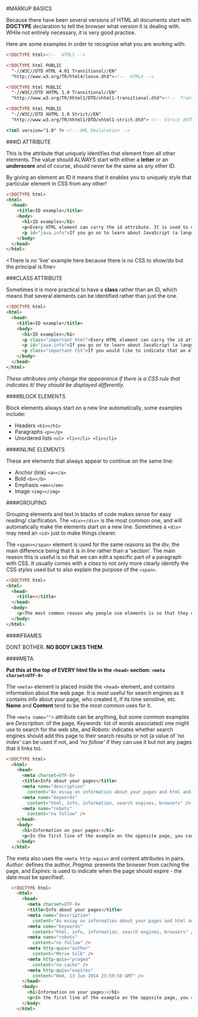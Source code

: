 #MARKUP BASICS

Because there have been several versions of HTML all documents start with __DOCTYPE__ declaration to tell the browser what version it is dealing with. WHile not entirely necessary, it is very good practise.

Here are some examples in order to recognise what you are working with:

```html
<!DOCTYPE html><!--  HTML5 -->

<!DOCTYPE html PUBLIC
  "-//W3C//DTD HTML 4.01 Transitional//EN"
  "http://www.w3.org/TR/html4/loose.dtd"><!--  HTML4 -->

<!DOCTYPE html PUBLIC
  "-//W3C//DTD XHTML 1.0 Transitional//EN"
  "http://www.w3.org/TR/Xhtml1/DTD/xhtml1-transitional.dtd"><!--  Transitional XHTML --> 1.0

<!DOCTYPE html PUBLIC
  "-//W3C//DTD XHTML 1.0 Strict//EN"
  "http://www.w3.org/TR/Xhtml1/DTD/xhtml1-strict.dtd"> <!-- Strict XHTML 1.0 -->

<?xml version="1.0" ?> <!-- XML Declaration -->
```

###ID ATTRIBUTE

This is the attribute that uniquely identifies that element from all other elements. The value should ALWAYS start with either a __letter__ or an __underscore__ and of course, should never be the same as any other ID.

By giving an element an ID it means that it enables you to uniquely style that particular element in CSS from any other!

```html
<!DOCTYPE html>
<html>
  <head>
    <title>ID example</title>
    <body>
      <h1>ID examples</h1>
      <p>Every HTML element can carry the id attribute. It is used to uniquely identify that element from other elements on the page. Its value should start with a letter or an underscore (not a number or any other character.</p>
      <p id="java.info">If you go on to learn about JavaScript (a language that allows you to add interactivity to your pages), id attributes can be used to allow the script to work with that particular element.</p>
    </body>
  </head>
</html>
```
<There is no 'live' example here because there is no CSS to show/do but the principal is fine>

###CLASS ATTRIBUTE

Sometimes it is more practical to have a __class__ rather than an ID, which means that several elements can be identified rather than just the one.

```html
<!DOCTYPE html>
<html>
  <head>
    <title>ID example</title>
    <body>
      <h1>ID examples</h1>
      <p class="important html">Every HTML element can carry the id attribute. It is used to uniquely identify that element from other elements on the page. Its value should start with a letter or an underscore (not a number or any other character.</p>
      <p id="java.info">If you go on to learn about JavaScript (a language that allows you to add interactivity to your pages), id attributes can be used to allow the script to work with that particular element.</p>
      <p class="important CSS">If you would like to indicate that an element belongs to several classes, you can separate class names with a space.</p>
    </body>
  </head>
</html>
```
*These attributes only change the appearance if there is a CSS rule that indicates it/ they should be displayed differently.*

####BLOCK ELEMENTS

Block elements always start on a new line automatically, some examples include:

   * Headers ```<h1></h1>```
   * Paragraphs ```<p></p>```
   * Unordered lists
             ```<ul>
                 <li></li>
                 <li></li>
             ```</ul>

####INLINE ELEMENTS

These are elements that always appear to continue on the same line:

   * Anchor (link) ```<a></a>```
   * Bold ```<b></b>```
   * Emphasis ```<em></em>```
   * Image ```<img></img>```

####GROUPING

Grouping elements and text in blacks of code makes sense for easy reading/ clarification. The ```<div></div>``` is the most common one, and will automatically make the elements start on a new line. Sometimes a ```<div>``` may need an ```<id>``` just to make things clearer.

The ```<span></span>``` element is used for the same reasons as the div, the main difference being that it is *in line* rather than a 'section'. The main reason this is useful is so that we can edit a specific part of a paragraph with CSS. It usually comes with a *class* to not only more clearly identify the CSS styles used but to also explain the purpose of the ```<span>```.

```html
<!DOCTYPE html>
<html>
  <head>
    <title></title>
  </head>
  <body>
    <p>The most common reason why people use elements is so that they can <span class="example"> control the appearance of the content of these elements </span> using CSS.</p>
  </body>
</html>
```

####IFRAMES

DONT BOTHER. __NO BODY LIKES THEM__.

####META

__Put this at the top of EVERY html file in the ```<head>``` section: ```<meta charset=UTF-8>```__

The ```<meta>``` element is placed inside the ```<head>``` element, and contains information about the web page. It is most useful for search engines as it contains info about your page, who created it, if its time sensitive, etc. __Name__ and __Content__ tend to be the most common uses for it.

The ```<meta name="">``` attribute can be anything, but some common examples are *Description*: of the page, *Keywords*: list of words associated/ one might use to search for the web site, and *Robots*: indicates whether search engines should add this page to their search results or not (a value of  *'no index'* can be used if not, and *'no follow'* if they can use it but not any pages that it links to).

```html
<!DOCTYPE html>
  <html>
    <head>
      <meta charset=UTF-8>
      <title>Info about your pages</title>
      <meta name="description"
        content="An essay on information about your pages and html and search engines" />
      <meta name="keywords"
        content="html, info, information, search engines, browsers" />
      <meta name="robots"
        content="no follow" />
    </head>
    <body>
      <h1>Information on your pages:</h1>
      <p>In the first line of the example on the opposite page, you can see a meta element where the name attribute indicates an intention to specify a description for the page. The content attribute is where this description is actually specified.</p>
    </body>
  </html>
```

The meta also uses the ```<meta http-equiv>``` and content attributes in pairs.
*Author*: defines the author, *Pragma*: prevents the browser from caching the page, and *Expires*: is used to indicate when the page should expire - the date must be specified!.

```html
  <!DOCTYPE html>
    <html>
      <head>
        <meta charset=UTF-8>
        <title>Info about your pages</title>
        <meta name="description"
          content="An essay on information about your pages and html and search engines" />
        <meta name="keywords"
          content="html, info, information, search engines, browsers" />
        <meta name="robots"
          content="no follow" />
        <meta http-quiv="author"
          content="Merve Silk" />
        <meta http-quiv="pragma"
          content="no-cache" />
        <meta http-quiv="expires"
          content="Wed, 13 Jun 2014 23:59:59 GMT" />
      </head>
      <body>
        <h1>Information on your pages:</h1>
        <p>In the first line of the example on the opposite page, you can see a meta element where the name attribute indicates an intention to specify a description for the page. The content attribute is where this description is actually specified.</p>
      </body>
    </html>
```











